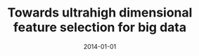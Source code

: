 ---
title: "Towards ultrahigh dimensional feature selection for big data"
collection: publications
permalink: /publication/Towards
date: 2014-01-01
venue: "The Journal of Machine Learning Research"
city: 
state: ""
thumbnail: "masktrack.png"
teaser : 
authors: "Mingkui Tan, Ivor W Tsang, Li Wang"
bibtex: Towards.txt
uri: https://pdfs.semanticscholar.org/8fa3/496599e249e63dde07d7fb7daccb7d50a333.pdf
arxiv: 
project: 
source:
poster: 
data:
---